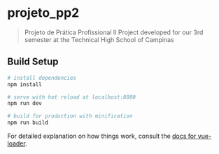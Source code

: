 # projeto_pp2

> Projeto de Prática Profissional II
Project developed for our 3rd semester at the Technical High School of Campinas

## Build Setup

``` bash
# install dependencies
npm install

# serve with hot reload at localhost:8080
npm run dev

# build for production with minification
npm run build
```

For detailed explanation on how things work, consult the [docs for vue-loader](http://vuejs.github.io/vue-loader).
